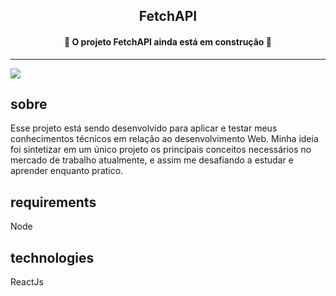 <h2 align="center">FetchAPI</h2>

<h4 align="center">
	🚧 O projeto FetchAPI ainda está em construção 🚧
</h4>

____

<img src="https://user-images.githubusercontent.com/84761488/153506333-51ee51c5-0d4a-4393-b546-3552e60f2374.png" >


## sobre 

<p>Esse projeto está sendo desenvolvido para aplicar e testar meus conhecimentos técnicos em relação ao desenvolvimento Web. Minha ideia foi sintetizar em um único projeto os principais conceitos necessários no mercado de trabalho atualmente, e assim me desafiando a estudar e aprender enquanto pratico.</p>

<p></p>

## requirements

<p>Node</p>

## technologies

<p>ReactJs</p>

